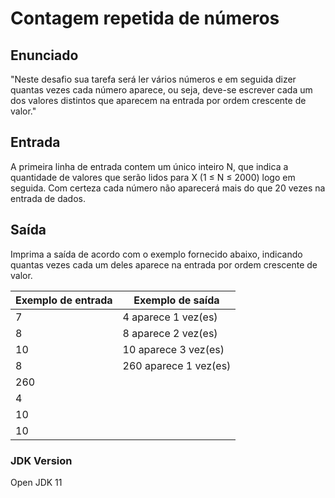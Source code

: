 # Contagem repetida de números

## Enunciado

"Neste desafio sua tarefa será ler vários números e em seguida dizer quantas vezes cada número aparece, ou seja, deve-se escrever cada um dos valores distintos que aparecem na entrada por ordem crescente de valor."

## Entrada

A primeira linha de entrada contem um único inteiro N, que indica a quantidade de valores que serão lidos para X (1 ≤ N ≤ 2000) logo em seguida. Com certeza cada número não aparecerá mais do que 20 vezes na entrada de dados.

## Saída

Imprima a saída de acordo com o exemplo fornecido abaixo, indicando quantas vezes cada um deles aparece na entrada por ordem crescente de valor.

| Exemplo de entrada | Exemplo de saída |
| ------ | ------ |
| 7 | 4 aparece 1 vez(es) |
| 8 | 8 aparece 2 vez(es) |
| 10 | 10 aparece 3 vez(es) |
| 8 | 260 aparece 1 vez(es) |
| 260 |  |
| 4 |  |
| 10 |  |
| 10 |  |

### JDK Version
Open JDK 11
